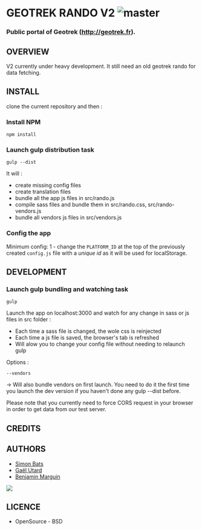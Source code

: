 # GEOTREK RANDO V2 ![master](https://img.shields.io/travis/makinacorpus/Geotrek-rando/master.svg?label=master)
### Public portal of Geotrek (http://geotrek.fr).

## OVERVIEW
V2 currently under heavy development. It still need an old geotrek rando for data fetching.

## INSTALL

clone the current repository and then :

### Install NPM
```
npm install
```

### Launch gulp distribution task
```
gulp --dist
```
It will :
* create missing config files
* create translation files
* bundle all the app js files in src/rando.js
* compile sass files and bundle them in src/rando.css, src/rando-vendors.js
* bundle all vendors js files in src/vendors.js 


### Config the app
Minimum config: 
1 - change the `PLATFORM_ID` at the top of the previously created `config.js` file with a *unique id* as it will be used for localStorage.


## DEVELOPMENT

### Launch gulp bundling and watching task
```
gulp
```
Launch the app on localhost:3000 and watch for any change in sass or js files in src folder :
* Each time a sass file is changed, the wole css is reinjected
* Each time a js file is saved, the browser's tab is refreshed
* Will alow you to change your config file without needing to relaunch gulp

Options :
```
--vendors
```
-> Will also bundle vendors on first launch. You need to do it the first time you launch the dev version if you haven't done any gulp --dist before. 

Please note that you currently need to force CORS request in your browser in order to get data from our test server.

## CREDITS


## AUTHORS

* [Simon Bats](https://github.com/SBats)
* [Gaël Utard](https://github.com/gutard)
* [Benjamin Marguin](https://github.com/mabhub)

[<img src="http://depot.makina-corpus.org/public/logo.gif">](http://www.makina-corpus.com)

## LICENCE

* OpenSource - BSD